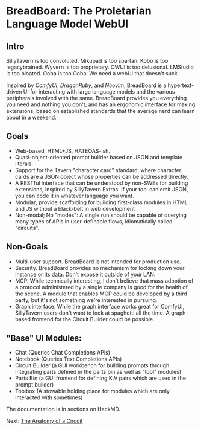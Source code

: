 # BreadBoard: The Proletarian Language Model WebUI

## Intro
SillyTavern is too convoluted. Mikupad is too spartan. Kobo is too legacybrained. Wyvern is too proprietary. OWUI is too delusional. LMStudio is too bloated. Ooba is too Ooba. We need a webUI that doesn't suck.

Inspired by *ComfyUI*, *DragonRuby*, and *Neovim*, BreadBoard is a hypertext-driven UI for interacting with large language models and the various peripherals involved with the same.
BreadBoard provides you everything you need and nothing you don't; and has an ergonomic interface for making extensions, based on established standards that the average nerd can learn about in a weekend.

## Goals

- Web-based, HTML+JS, HATEOAS-ish.
- Quasi-object-oriented prompt builder based on JSON and template literals.
- Support for the Tavern "character card" standard, where character cards are a JSON object whose properties can be addressed directly.
- A RESTful interface that can be understood by non-SWEs for building extensions, inspired by SillyTavern Extras. If your tool can emit JSON, you can code it in whatever language you want.
- Modular; provide scaffolding for building first-class modules in HTML and JS without a black-belt in web development
- Non-modal; No "modes": A single run should be capable of querying many types of APIs in user-definable flows, idiomatically called "circuits".

## Non-Goals

- Multi-user support. BreadBoard is not intended for production use.
- Security. BreadBoard provides no mechanism for locking down your instance or its data. Don't expose it outside of your LAN.
- MCP. While technically interesting, I don't believe that mass adoption of a protocol administered by a single company is good for the health of the scene. A module that enables MCP could be developed by a third party, but it's not something we're interested in pursuing.
- Graph interface. While the graph interface works great for ComfyUI, SillyTavern users don't want to look at spaghetti all the time. A graph-based frontend for the Circuit Builder could be possible.

## "Base" UI Modules:

- Chat (Queries Chat Completions APIs)
- Notebook (Queries Text Completions APIs)
- Circuit Builder (a GUI workbench for building prompts through integrating parts defined in the parts bin as well as "tool" modules)
- Parts Bin (a GUI frontend for defining K:V pairs which are used in the prompt builder)
- Toolbox (A stowable holding place for modules which are only interacted with sometimes)

The documentation is in sections on HackMD.

Next: [The Anatomy of a Circuit](https://hackmd.io/c57vl-puThC4qM21UVF8dA)
